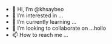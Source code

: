 - 👋 Hi, I’m @khsaybeo
- 👀 I’m interested in ...
- 🌱 I’m currently learning ...
- 💞️ I’m looking to collaborate on ...hollo
- 📫 How to reach me ...

<!---
khsaybeo/khsaybeo is a ✨ special ✨ repository because its `README.md` (this file) appears on your GitHub profile.
You can click the Preview link to take a look at your changes.
--->
